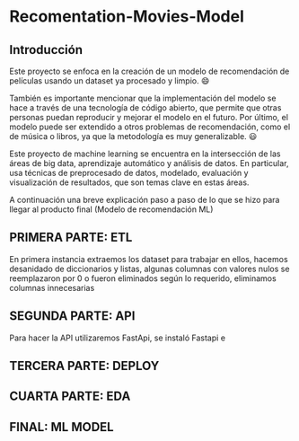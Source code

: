 # Recomentation-Movies-Model


## Introducción


Este proyecto se enfoca en la creación de un modelo de recomendación de películas usando un dataset ya procesado y limpio. 😄

También es importante mencionar que la implementación del modelo se hace a través de una tecnología de código abierto, que permite que otras personas puedan reproducir y mejorar el modelo en el futuro. Por último, el modelo puede ser extendido a otros problemas de recomendación, como el de música o libros, ya que la metodología es muy generalizable. 😃

Este proyecto de machine learning se encuentra en la intersección de las áreas de big data, aprendizaje automático y análisis de datos. En particular, usa técnicas de preprocesado de datos, modelado, evaluación y visualización de resultados, que son temas clave en estas áreas.


A continuación una breve explicación paso a paso de lo que se hizo para llegar al producto final (Modelo de recomendación ML)


## PRIMERA PARTE: ETL


En primera instancia extraemos los dataset para trabajar en ellos, hacemos desanidado de diccionarios y listas, algunas columnas con valores nulos se reemplazaron por 0 o fueron eliminados según lo requerido, eliminamos columnas innecesarias 



## SEGUNDA PARTE: API

Para hacer la API utilizaremos FastApi, se instaló Fastapi e

## TERCERA PARTE: DEPLOY



## CUARTA PARTE: EDA



## FINAL: ML MODEL
